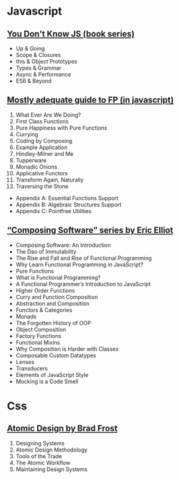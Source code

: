 # Javascript

## [You Don't Know JS (book series)](https://github.com/getify/You-Dont-Know-JS)

- Up & Going
- Scope & Closures
- this & Object Prototypes
- Types & Grammar
- Async & Performance
- ES6 & Beyond

## [Mostly adequate guide to FP (in javascript)](https://github.com/MostlyAdequate/mostly-adequate-guide)

1. What Ever Are We Doing?
2. First Class Functions
3. Pure Happiness with Pure Functions
4. Currying
5. Coding by Composing
6. Example Application
7. Hindley-Milner and Me
8. Tupperware
9. Monadic Onions
10. Applicative Functors
11. Transform Again, Naturally
12. Traversing the Stone
- Appendix A: Essential Functions Support
- Appendix B: Algebraic Structures Support
- Appendix C: Pointfree Utilities

## [“Composing Software” series by Eric Elliot](https://medium.com/javascript-scene/composing-software-the-book-f31c77fc3ddc)

- Composing Software: An Introduction
- The Dao of Immutability
- The Rise and Fall and Rise of Functional Programming
- Why Learn Functional Programming in JavaScript?
- Pure Functions
- What is Functional Programming?
- A Functional Programmer’s Introduction to JavaScript
- Higher Order Functions
- Curry and Function Composition
- Abstraction and Composition
- Functors & Categories
- Monads
- The Forgotten History of OOP
- Object Composition
- Factory Functions
- Functional Mixins
- Why Composition is Harder with Classes
- Composable Custom Datatypes
- Lenses
- Transducers
- Elements of JavaScript Style
- Mocking is a Code Smell

# Css

## [Atomic Design by Brad Frost](http://atomicdesign.bradfrost.com/table-of-contents/) 
1. Designing Systems
2. Atomic Design Methodology
3. Tools of the Trade
4. The Atomic Workflow
5. Maintaining Design Systems


